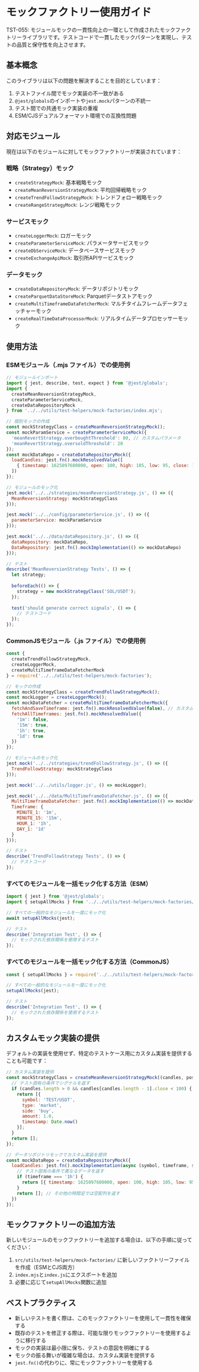 # モックファクトリー使用ガイド

TST-055: モジュールモックの一貫性向上の一環として作成されたモックファクトリーライブラリです。テストコードで一貫したモックパターンを実現し、テストの品質と保守性を向上させます。

## 基本概念

このライブラリは以下の問題を解決することを目的としています：

1. テストファイル間でモック実装の不一致がある
2. `@jest/globals`のインポートや`jest.mock`パターンの不統一
3. テスト間での共通モック実装の重複
4. ESM/CJSデュアルフォーマット環境での互換性問題

## 対応モジュール

現在は以下のモジュールに対してモックファクトリーが実装されています：

### 戦略（Strategy）モック
- `createStrategyMock`: 基本戦略モック
- `createMeanReversionStrategyMock`: 平均回帰戦略モック
- `createTrendFollowStrategyMock`: トレンドフォロー戦略モック
- `createRangeStrategyMock`: レンジ戦略モック

### サービスモック
- `createLoggerMock`: ロガーモック
- `createParameterServiceMock`: パラメータサービスモック
- `createDbServiceMock`: データベースサービスモック
- `createExchangeApiMock`: 取引所APIサービスモック

### データモック
- `createDataRepositoryMock`: データリポジトリモック
- `createParquetDataStoreMock`: Parquetデータストアモック
- `createMultiTimeframeDataFetcherMock`: マルチタイムフレームデータフェッチャーモック
- `createRealTimeDataProcessorMock`: リアルタイムデータプロセッサーモック

## 使用方法

### ESMモジュール（.mjs ファイル）での使用例

```javascript
// モジュールインポート
import { jest, describe, test, expect } from '@jest/globals';
import { 
  createMeanReversionStrategyMock, 
  createParameterServiceMock,
  createDataRepositoryMock
} from '../../utils/test-helpers/mock-factories/index.mjs';

// 個別モックの作成
const mockStrategyClass = createMeanReversionStrategyMock();
const mockParamService = createParameterServiceMock({
  'meanRevertStrategy.overboughtThreshold': 80, // カスタムパラメータ
  'meanRevertStrategy.oversoldThreshold': 20
});
const mockDataRepo = createDataRepositoryMock({
  loadCandles: jest.fn().mockResolvedValue([
    { timestamp: 1625097600000, open: 100, high: 105, low: 95, close: 102, volume: 1000 }
  ])
});

// モジュールのモック化
jest.mock('../../strategies/meanReversionStrategy.js', () => ({
  MeanReversionStrategy: mockStrategyClass
}));

jest.mock('../../config/parameterService.js', () => ({
  parameterService: mockParamService
}));

jest.mock('../../data/dataRepository.js', () => ({
  dataRepository: mockDataRepo,
  DataRepository: jest.fn().mockImplementation(() => mockDataRepo)
}));

// テスト
describe('MeanReversionStrategy Tests', () => {
  let strategy;
  
  beforeEach(() => {
    strategy = new mockStrategyClass('SOL/USDT');
  });
  
  test('should generate correct signals', () => {
    // テストコード
  });
});
```

### CommonJSモジュール（.js ファイル）での使用例

```javascript
const { 
  createTrendFollowStrategyMock, 
  createLoggerMock,
  createMultiTimeframeDataFetcherMock
} = require('../../utils/test-helpers/mock-factories');

// モックの作成
const mockStrategyClass = createTrendFollowStrategyMock();
const mockLogger = createLoggerMock();
const mockDataFetcher = createMultiTimeframeDataFetcherMock({
  fetchAndSaveTimeframe: jest.fn().mockResolvedValue(false), // カスタム実装
  fetchAllTimeframes: jest.fn().mockResolvedValue({
    '1m': false,
    '15m': true,
    '1h': true,
    '1d': true
  })
});

// モジュールのモック化
jest.mock('../../strategies/trendFollowStrategy.js', () => ({
  TrendFollowStrategy: mockStrategyClass
}));

jest.mock('../../utils/logger.js', () => mockLogger);

jest.mock('../../data/MultiTimeframeDataFetcher.js', () => ({
  MultiTimeframeDataFetcher: jest.fn().mockImplementation(() => mockDataFetcher),
  Timeframe: {
    MINUTE_1: '1m',
    MINUTE_15: '15m',
    HOUR_1: '1h',
    DAY_1: '1d'
  }
}));

// テスト
describe('TrendFollowStrategy Tests', () => {
  // テストコード
});
```

### すべてのモジュールを一括モック化する方法（ESM）

```javascript
import { jest } from '@jest/globals';
import { setupAllMocks } from '../../utils/test-helpers/mock-factories/index.mjs';

// すべての一般的なモジュールを一度にモック化
await setupAllMocks(jest);

// テスト
describe('Integration Test', () => {
  // モックされた依存関係を使用するテスト
});
```

### すべてのモジュールを一括モック化する方法（CommonJS）

```javascript
const { setupAllMocks } = require('../../utils/test-helpers/mock-factories');

// すべての一般的なモジュールを一度にモック化
setupAllMocks(jest);

// テスト
describe('Integration Test', () => {
  // モックされた依存関係を使用するテスト
});
```

## カスタムモック実装の提供

デフォルトの実装を使用せず、特定のテストケース用にカスタム実装を提供することも可能です：

```javascript
// カスタム実装を提供
const mockStrategyClass = createMeanReversionStrategyMock((candles, positions, accountBalance) => {
  // テスト固有の条件でシグナルを返す
  if (candles.length > 0 && candles[candles.length - 1].close < 100) {
    return [{
      symbol: 'TEST/USDT',
      type: 'market',
      side: 'buy',
      amount: 1.0,
      timestamp: Date.now()
    }];
  }
  return [];
});

// データリポジトリモックでカスタム実装を提供
const mockDataRepo = createDataRepositoryMock({
  loadCandles: jest.fn().mockImplementation(async (symbol, timeframe, start, end) => {
    // テスト固有の条件で異なるデータを返す
    if (timeframe === '1h') {
      return [{ timestamp: 1625097600000, open: 100, high: 105, low: 95, close: 102, volume: 1000 }];
    }
    return []; // その他の時間足では空配列を返す
  })
});
```

## モックファクトリーの追加方法

新しいモジュールのモックファクトリーを追加する場合は、以下の手順に従ってください：

1. `src/utils/test-helpers/mock-factories/` に新しいファクトリーファイルを作成（ESMとCJS両方）
2. `index.mjs`と`index.js`にエクスポートを追加
3. 必要に応じて`setupAllMocks`関数に追加

## ベストプラクティス

- 新しいテストを書く際は、このモックファクトリーを使用して一貫性を確保する
- 既存のテストを修正する際は、可能な限りモックファクトリーを使用するように移行する
- モックの実装は最小限に保ち、テストの意図を明確にする
- モックの振る舞いが複雑な場合は、カスタム実装を提供する
- `jest.fn()`の代わりに、常にモックファクトリーを使用する 